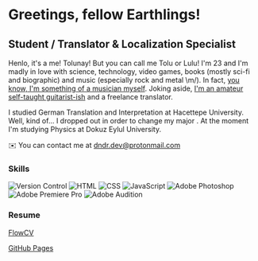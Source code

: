 Greetings, fellow Earthlings!
===============================

Student / Translator & Localization Specialist
----------------------------------------------

Henlo, it's a me! Tolunay! But you can call me Tolu or Lulu! I'm 23 and I'm madly in love with science, technology, video games, books (mostly sci-fi and biographic) and music (especially rock and metal \\m/). In fact, [you know, I'm something of a musician myself](https://www.youtube.com/watch?v=D_oTxsHK5d8). Joking aside, [I'm an amateur self-taught guitarist-ish](https://www.youtube.com/watch?v=jticyp_3V48&feature=youtu.be) and a freelance translator.

I studied German Translation and Interpretation at Hacettepe University. Well, kind of... I dropped out in order to change my major . At the moment I'm studying Physics at Dokuz Eylul University.

✉️  You can contact me at [dndr.dev@protonmail.com](mailto:https://www.linkedin.com/in/tolunaydundar/)

### Skills
![Version Control](https://i.imgur.com/2OKiCwd.png) ![HTML](https://i.imgur.com/R4ZFpsm.png) ![CSS](https://i.imgur.com/d5pWgUQ.png) ![JavaScript](https://i.imgur.com/cbpE0vv.png) ![Adobe Photoshop](https://i.imgur.com/QcRXF7A.png) ![Adobe Premiere Pro](https://i.imgur.com/28p9Nzd.png) ![Adobe Audition](https://i.imgur.com/ymF9Ho1.png)

### Resume
[FlowCV](https://flowcv.com/resume/sv9ji58aok)

[GitHub Pages](https://tolunaydundar.github.io/tolunaydundar/)
